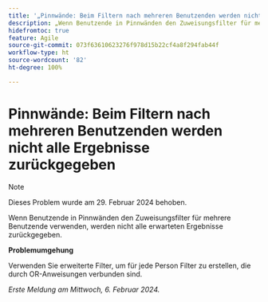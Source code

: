 ```yaml
---
title: '„Pinnwände: Beim Filtern nach mehreren Benutzenden werden nicht alle Ergebnisse zurückgegeben“'
description: „Wenn Benutzende in Pinnwänden den Zuweisungsfilter für mehrere Benutzende verwenden, werden nicht alle erwarteten Ergebnisse zurückgegeben.“
hidefromtoc: true
feature: Agile
source-git-commit: 073f63610623276f978d15b22cf4a8f294fab44f
workflow-type: ht
source-wordcount: '82'
ht-degree: 100%

---
```



# Pinnwände: Beim Filtern nach mehreren Benutzenden werden nicht alle Ergebnisse zurückgegeben

>[!NOTE]
>
>Dieses Problem wurde am 29. Februar 2024 behoben.

Wenn Benutzende in Pinnwänden den Zuweisungsfilter für mehrere Benutzende verwenden, werden nicht alle erwarteten Ergebnisse zurückgegeben.

**Problemumgehung**

Verwenden Sie erweiterte Filter, um für jede Person Filter zu erstellen, die durch OR-Anweisungen verbunden sind.

_Erste Meldung am Mittwoch, 6. Februar 2024._
